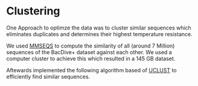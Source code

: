 # Clustering

One Approach to optimze the data was to cluster similar sequences which eliminates duplicates and determines their highest temperature resistance.

We used [MMSEQS](https://github.com/soedinglab/mmseqs2/wiki#batch-sequence-searching-using-mmseqs-search) to compute the similarity of all (around 7 Million) sequences of the BacDive+ dataset against each other. We used a computer cluster to achieve this which resulted in a 145 GB dataset.

Aftewards implemented the following algorithm based of [UCLUST](http://drive5.com/usearch/manual/uclust_algo.html) to efficiently find similar sequences.